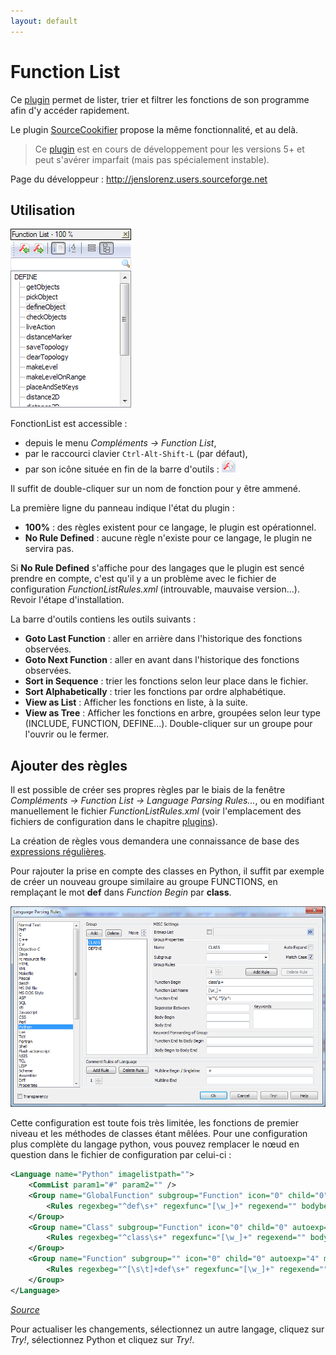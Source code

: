 ```yaml
---
layout: default
---
```

# Function List

Ce [plugin](../plugins.md) permet de lister, trier et filtrer les fonctions de son programme afin d'y accéder rapidement.

Le plugin [SourceCookifier](sourcecookifier.md) propose la même fonctionnalité, et au delà.

> Ce [plugin](../plugins.md) est en cours de développement pour les versions 5+ et peut s'avérer imparfait (mais pas spécialement instable).

Page du développeur : <http://jenslorenz.users.sourceforge.net>

## Utilisation

![Panneau de FonctionList](/images/notepadpp_functionlist_panel.png)

FonctionList est accessible :

- depuis le menu *Compléments -> Function List*,
- par le raccourci clavier `Ctrl-Alt-Shift-L` (par défaut),
- par son icône située en fin de la barre d'outils : ![Icône FonctionList](/images/notepadpp_functionlist_button.png)

Il suffit de double-cliquer sur un nom de fonction pour y être ammené.

La première ligne du panneau indique l'état du plugin :

- **100%** : des règles existent pour ce langage, le plugin est opérationnel.
- **No Rule Defined** :  aucune règle n'existe pour ce langage, le plugin ne servira pas.

Si **No Rule Defined** s'affiche pour des langages que le plugin est sencé prendre en compte, c'est qu'il y a un problème avec le fichier de configuration *FunctionListRules.xml* (introuvable, mauvaise version...). Revoir l'étape d'installation.

La barre d'outils contiens les outils suivants :

- **Goto Last Function** : aller en arrière dans l'historique des fonctions observées.
- **Goto Next Function** : aller en avant dans l'historique des fonctions observées.
- **Sort in Sequence** : trier les fonctions selon leur place dans le fichier.
- **Sort Alphabetically** : trier les fonctions par ordre alphabétique.
- **View as List** : Afficher les fonctions en liste, à la suite.
- **View as Tree** : Afficher les fonctions en arbre, groupées selon leur type (INCLUDE, FUNCTION, DEFINE...). Double-cliquer sur un groupe pour l'ouvrir ou le fermer.

## Ajouter des règles

Il est possible de créer ses propres règles par le biais de la fenêtre *Compléments -> Function List -> Language Parsing Rules...*, ou en modifiant manuellement le fichier *FunctionListRules.xml* (voir l'emplacement des fichiers de configuration dans le chapitre [plugins](plugins.md)).

La création de règles vous demandera une connaissance de base des [expressions régulières](expressions-regulieres.md).

Pour rajouter la prise en compte des classes en Python, il suffit par exemple de créer un nouveau groupe similaire au groupe FUNCTIONS, en remplaçant le mot **def** dans *Function Begin* par **class**.

![Création d'une règle pour les classes Python dans la fenêtre *Language Parsing Rules*](/images/notepadpp_functionlist_rulesl.png)

Cette configuration est toute fois très limitée, les fonctions de premier niveau et les méthodes de classes étant mêlées. Pour une configuration plus complète du langage python, vous pouvez remplacer le nœud en question dans le fichier de configuration par celui-ci :

```xml
<Language name="Python" imagelistpath="">
    <CommList param1="#" param2="" />
    <Group name="GlobalFunction" subgroup="Function" icon="0" child="0" autoexp="4" matchcase="1" fendtobbeg="" bbegtobend="" keywords="">
        <Rules regexbeg="^def\s+" regexfunc="[\w_]+" regexend="" bodybegin="" bodyend="" sep="" />
    </Group>
    <Group name="Class" subgroup="Function" icon="0" child="0" autoexp="4" matchcase="1" fendtobbeg="" bbegtobend="" keywords="">
        <Rules regexbeg="^class\s+" regexfunc="[\w_]+" regexend="" bodybegin="" bodyend="" sep="" />
    </Group>
    <Group name="Function" subgroup="" icon="0" child="0" autoexp="4" matchcase="1" fendtobbeg="" bbegtobend="" keywords="">
        <Rules regexbeg="^[\s\t]+def\s+" regexfunc="[\w_]+" regexend="" bodybegin=":" bodyend="$" sep="" />
    </Group>
</Language>
```

*[Source](http://blog.theroyweb.com/function-list-plugins/part-2-python-parsing-rules)*

Pour actualiser les changements, sélectionnez un autre langage, cliquez sur *Try!*, sélectionnez Python et cliquez sur *Try!*.
